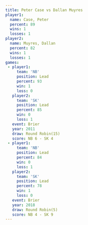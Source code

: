 ```yaml
---
title: Peter Case vs Dallan Muyres
player1:              
  name: Case, Peter   
  percent: 89         
  wins: 1             
  losses: 1           
player2:              
  name: Muyres, Dallan
  percent: 82         
  wins: 1             
  losses: 1           
games:
 - player1:        
     team: 'NB'    
     position: Lead
     percent: 93   
     win: 1        
     loss: 0       
   player2:        
     team: 'SK'    
     position: Lead
     percent: 85   
     win: 0        
     loss: 1       
   event: Brier         
   year: 2011           
   draw: Round Robin(15)
   score: NB 6 - SK 4   
 - player1:        
     team: 'NB'    
     position: Lead
     percent: 84   
     win: 0        
     loss: 1       
   player2:        
     team: 'SK'    
     position: Lead
     percent: 78   
     win: 1        
     loss: 0       
   event: Brier        
   year: 2018          
   draw: Round Robin(5)
   score: NB 4 - SK 9  
---
```

